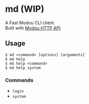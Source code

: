 md (WIP)
========

A Fast Modou CLI client.   
Built with [Modou HTTP API](https://github.com/modouwifi/modouwifi-api).


## Usage

```
$ md <command> [options] [arguments]
$ md help
$ md help <command>
$ md help system
```

### Commands

* `login`
* `system`
